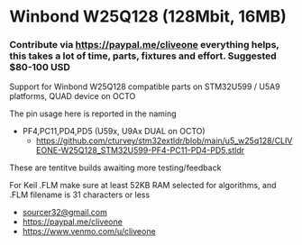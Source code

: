 # Winbond W25Q128 (128Mbit, 16MB)
### Contribute via   https://paypal.me/cliveone  everything helps, this takes a lot of time, parts, fixtures and effort. Suggested $80-100 USD

Support for Winbond W25Q128 compatible parts on STM32U599 / U5A9 platforms, QUAD device on OCTO

The pin usage here is reported in the naming

  *  PF4,PC11,PD4,PD5  (U59x, U9Ax DUAL on OCTO)  
     *  https://github.com/cturvey/stm32extldr/blob/main/u5_w25q128/CLIVEONE-W25Q128_STM32U599-PF4-PC11-PD4-PD5.stldr

These are tentitve builds awaiting more testing/feedback

For Keil .FLM make sure at least 52KB RAM selected for algorithms, and .FLM filename is 31 characters or less

* sourcer32@gmail.com
* https://paypal.me/cliveone
* https://www.venmo.com/u/cliveone
